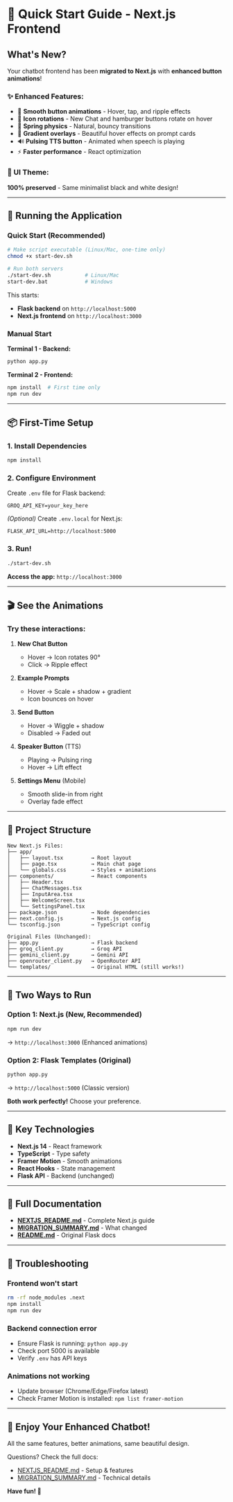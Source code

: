 # 🚀 Quick Start Guide - Next.js Frontend

## What's New?

Your chatbot frontend has been **migrated to Next.js** with **enhanced button animations**! 

### ✨ Enhanced Features:
- 🎯 **Smooth button animations** - Hover, tap, and ripple effects
- 🔄 **Icon rotations** - New Chat and hamburger buttons rotate on hover
- 💫 **Spring physics** - Natural, bouncy transitions
- 🎨 **Gradient overlays** - Beautiful hover effects on prompt cards
- 🔊 **Pulsing TTS button** - Animated when speech is playing
- ⚡ **Faster performance** - React optimization

### 🎨 UI Theme: 
**100% preserved** - Same minimalist black and white design!

---

## 🏃 Running the Application

### Quick Start (Recommended)

```bash
# Make script executable (Linux/Mac, one-time only)
chmod +x start-dev.sh

# Run both servers
./start-dev.sh           # Linux/Mac
start-dev.bat            # Windows
```

This starts:
- **Flask backend** on `http://localhost:5000`
- **Next.js frontend** on `http://localhost:3000`

### Manual Start

**Terminal 1 - Backend:**
```bash
python app.py
```

**Terminal 2 - Frontend:**
```bash
npm install  # First time only
npm run dev
```

---

## 📦 First-Time Setup

### 1. Install Dependencies

```bash
npm install
```

### 2. Configure Environment

Create `.env` file for Flask backend:
```env
GROQ_API_KEY=your_key_here
```

*(Optional)* Create `.env.local` for Next.js:
```env
FLASK_API_URL=http://localhost:5000
```

### 3. Run!

```bash
./start-dev.sh
```

**Access the app:** `http://localhost:3000`

---

## 🎬 See the Animations

### Try these interactions:

1. **New Chat Button**
   - Hover → Icon rotates 90°
   - Click → Ripple effect

2. **Example Prompts**
   - Hover → Scale + shadow + gradient
   - Icon bounces on hover

3. **Send Button**
   - Hover → Wiggle + shadow
   - Disabled → Faded out

4. **Speaker Button** (TTS)
   - Playing → Pulsing ring
   - Hover → Lift effect

5. **Settings Menu** (Mobile)
   - Smooth slide-in from right
   - Overlay fade effect

---

## 📁 Project Structure

```
New Next.js Files:
├── app/
│   ├── layout.tsx         → Root layout
│   ├── page.tsx           → Main chat page
│   └── globals.css        → Styles + animations
├── components/            → React components
│   ├── Header.tsx
│   ├── ChatMessages.tsx
│   ├── InputArea.tsx
│   ├── WelcomeScreen.tsx
│   └── SettingsPanel.tsx
├── package.json           → Node dependencies
├── next.config.js         → Next.js config
└── tsconfig.json          → TypeScript config

Original Files (Unchanged):
├── app.py                 → Flask backend
├── groq_client.py         → Groq API
├── gemini_client.py       → Gemini API
├── openrouter_client.py   → OpenRouter API
└── templates/             → Original HTML (still works!)
```

---

## 🔄 Two Ways to Run

### Option 1: Next.js (New, Recommended)
```bash
npm run dev
```
→ `http://localhost:3000` (Enhanced animations)

### Option 2: Flask Templates (Original)
```bash
python app.py
```
→ `http://localhost:5000` (Classic version)

**Both work perfectly!** Choose your preference.

---

## 🎯 Key Technologies

- **Next.js 14** - React framework
- **TypeScript** - Type safety
- **Framer Motion** - Smooth animations
- **React Hooks** - State management
- **Flask API** - Backend (unchanged)

---

## 📖 Full Documentation

- **[NEXTJS_README.md](NEXTJS_README.md)** - Complete Next.js guide
- **[MIGRATION_SUMMARY.md](MIGRATION_SUMMARY.md)** - What changed
- **[README.md](README.md)** - Original Flask docs

---

## 🐛 Troubleshooting

### Frontend won't start
```bash
rm -rf node_modules .next
npm install
npm run dev
```

### Backend connection error
- Ensure Flask is running: `python app.py`
- Check port 5000 is available
- Verify `.env` has API keys

### Animations not working
- Update browser (Chrome/Edge/Firefox latest)
- Check Framer Motion is installed: `npm list framer-motion`

---

## 🎉 Enjoy Your Enhanced Chatbot!

All the same features, better animations, same beautiful design. 

Questions? Check the full docs:
- [NEXTJS_README.md](NEXTJS_README.md) - Setup & features
- [MIGRATION_SUMMARY.md](MIGRATION_SUMMARY.md) - Technical details

**Have fun! 🚀**
